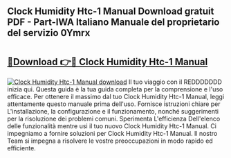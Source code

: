 ## Clock Humidity Htc-1 Manual Download gratuit PDF - Part-lWA Italiano Manuale del proprietario del servizio 0Ymrx

# <h2><a href="http://dfa7t0u.blite.top/?on=Clock+Humidity+Htc-1+Manual">🔗Download 👉🔴 Clock Humidity Htc-1 Manual</a></h2>

[![Clock Humidity Htc-1 Manual download](https://i.imgur.com/lujVjoI.png)](http://dfa7t0u.blite.top/?on=Clock+Humidity+Htc-1+Manual)
Il tuo viaggio con il REDDDDDDD inizia qui. Questa guida è la tua guida completa per la comprensione e l'uso efficace. Per ottenere il massimo dal tuo Clock Humidity Htc-1 Manual, leggi attentamente questo manuale prima dell'uso. Fornisce istruzioni chiare per L'installazione, la configurazione e il funzionamento, nonché suggerimenti per la risoluzione dei problemi comuni. Sperimenta L'efficienza Dell'elenco delle funzionalità mentre usi il tuo nuovo Clock Humidity Htc-1 Manual. Ci impegniamo a fornire soluzioni per Clock Humidity Htc-1 Manual. Il nostro Team si impegna a risolvere le vostre preoccupazioni in modo rapido ed efficiente.
